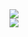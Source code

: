 <a href="https://github.com/antoineraulin">
  <img align="center" src="https://github-readme-stats.vercel.app/api?username=antoineraulin&count_private=true&show_icons=true&theme=dark" />
</a>
<br>
<a href="https://github.com/antoineraulin">
  <img align="center" src="https://github-readme-stats.vercel.app/api/top-langs/?username=antoineraulin&layout=compact" />
</a>
